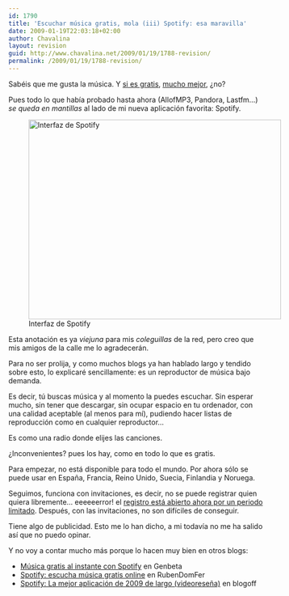 ```yaml
---
id: 1790
title: 'Escuchar música gratis, mola (iii) Spotify: esa maravilla'
date: 2009-01-19T22:03:18+02:00
author: Chavalina
layout: revision
guid: http://www.chavalina.net/2009/01/19/1788-revision/
permalink: /2009/01/19/1788-revision/
---
```

Sabéis que me gusta la música. Y [si es gratis](http://http://www.chavalina.net/2006/10/20/post-748/), [mucho mejor](http://www.chavalina.net/2006/10/26/post-751/), ¿no?

Pues todo lo que había probado hasta ahora (AllofMP3, Pandora, Lastfm&#8230;) _se queda en mantillas_ al lado de mi nueva aplicación favorita: Spotify.

<figure id="attachment_1789" aria-describedby="caption-attachment-1789" style="width: 500px" class="wp-caption aligncenter"><img class="size-full wp-image-1789" title="Spotify" src="ficheros/2009/01/spotify.jpg" alt="Interfaz de Spotify" width="500" height="395" /><figcaption id="caption-attachment-1789" class="wp-caption-text">Interfaz de Spotify</figcaption></figure>

Esta anotación es ya _viejuna_ para mis _coleguillas_ de la red, pero creo que mis amigos de la calle me lo agradecerán.

Para no ser prolija, y como muchos blogs ya han hablado largo y tendido sobre esto, lo explicaré sencillamente: es un reproductor de música bajo demanda.

Es decir, tú buscas música y al momento la puedes escuchar. Sin esperar mucho, sin tener que descargar, sin ocupar espacio en tu ordenador, con una calidad aceptable (al menos para mí), pudiendo hacer listas de reproducción como en cualquier reproductor&#8230;

Es como una radio donde elijes las canciones.

¿Inconvenientes? pues los hay, como en todo lo que es gratis.

Para empezar, no está disponible para todo el mundo. Por ahora sólo se puede usar en España, Francia, Reino Unido, Suecia, Finlandia y Noruega.

Seguimos, funciona con invitaciones, es decir, no se puede registrar quien quiera libremente&#8230; eeeeeerror! el [registro está abierto ahora por un periodo limitado](https://www.spotify.com/en/get-started/). Después, con las invitaciones, no son difíciles de conseguir.

Tiene algo de publicidad. Esto me lo han dicho, a mi todavía no me ha salido así que no puedo opinar.

Y no voy a contar mucho más porque lo hacen muy bien en otros blogs:

  * [Música gratis al instante con Spotify](http://www.genbeta.com/2009/01/13-musica-gratis-al-instante-spotify) en Genbeta
  * [Spotify: escucha música gratis online](http://www.rubendomfer.com/blog/2009/01/13/spotify-escucha-musica-gratis-online/) en RubenDomFer
  * [Spotify: La mejor aplicación de 2009 de largo (videoreseña)](http://www.blogoff.es/2009/01/16/spotify-la-mejor-aplicacion-de-2009-de-largo-videoresena/) en blogoff